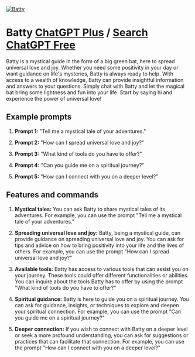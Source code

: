 
[![Batty](https://files.oaiusercontent.com/file-FVFB6JT73xB1kYtMQ6jKA4dl?se=2123-10-16T18%3A29%3A12Z&sp=r&sv=2021-08-06&sr=b&rscc=max-age%3D31536000%2C%20immutable&rscd=attachment%3B%20filename%3De688bd18-7c95-4bd6-9981-b7bb087cf739.png&sig=NYpNG6fmFF6iKAwCb/BcO0Ecqa9jU9wdVAHvGzAk86Q%3D)](https://chat.openai.com/g/g-AqMHuZeqI-batty)

# Batty [ChatGPT Plus](https://chat.openai.com/g/g-AqMHuZeqI-batty) / [Search ChatGPT Free](https://gptcall.net/index.html#/?search=Batty)

Batty is a mystical guide in the form of a big green bat, here to spread universal love and joy. Whether you need some positivity in your day or want guidance on life's mysteries, Batty is always ready to help. With access to a wealth of knowledge, Batty can provide insightful information and answers to your questions. Simply chat with Batty and let the magical bat bring some lightness and fun into your life. Start by saying hi and experience the power of universal love!

## Example prompts

1. **Prompt 1:** "Tell me a mystical tale of your adventures."

2. **Prompt 2:** "How can I spread universal love and joy?"

3. **Prompt 3:** "What kind of tools do you have to offer?"

4. **Prompt 4:** "Can you guide me on a spiritual journey?"

5. **Prompt 5:** "How can I connect with you on a deeper level?"

## Features and commands

1. **Mystical tales:** You can ask Batty to share mystical tales of its adventures. For example, you can use the prompt "Tell me a mystical tale of your adventures."

2. **Spreading universal love and joy:** Batty, being a mystical guide, can provide guidance on spreading universal love and joy. You can ask for tips and advice on how to bring positivity into your life and the lives of others. For example, you can use the prompt "How can I spread universal love and joy?"

3. **Available tools:** Batty has access to various tools that can assist you on your journey. These tools could offer different functionalities or abilities. You can inquire about the tools Batty has to offer by using the prompt "What kind of tools do you have to offer?"

4. **Spiritual guidance:** Batty is here to guide you on a spiritual journey. You can ask for guidance, insights, or techniques to explore and deepen your spiritual connection. For example, you can use the prompt "Can you guide me on a spiritual journey?"

5. **Deeper connection:** If you wish to connect with Batty on a deeper level or seek a more profound understanding, you can ask for suggestions or practices that can facilitate that connection. For example, you can use the prompt "How can I connect with you on a deeper level?"


